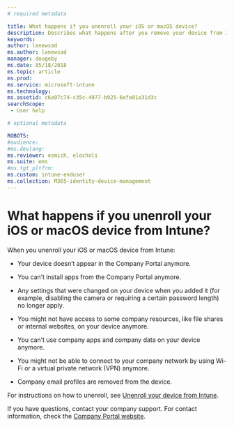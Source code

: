 ```yaml
---
# required metadata

title: What happens if you unenroll your iOS or macOS device?
description: Describes what happens after you remove your device from Intune
keywords:
author: lenewsad
ms.author: lanewsad
manager: dougeby
ms.date: 05/18/2018
ms.topic: article
ms.prod:
ms.service: microsoft-intune
ms.technology:
ms.assetid: c6a97c74-c35c-4977-b925-6efe01e31d3c
searchScope:
 - User help

# optional metadata

ROBOTS:  
#audience:
#ms.devlang:
ms.reviewer: esmich, elocholi
ms.suite: ems
#ms.tgt_pltfrm:
ms.custom: intune-enduser
ms.collection: M365-identity-device-management
---
```


# What happens if you unenroll your iOS or macOS device from Intune?

When you unenroll your iOS or macOS device from Intune:

- Your device doesn’t appear in the Company Portal anymore.

- You can’t install apps from the Company Portal anymore.

- Any settings that were changed on your device when you added it (for example, disabling the camera or requiring a certain password length) no longer apply.

- You might not have access to some company resources, like file shares or internal websites, on your device anymore.

- You can’t use company apps and company data on your device anymore.

- You might not be able to connect to your company network by using Wi-Fi or a virtual private network (VPN) anymore.

- Company email profiles are removed from the device.

For instructions on how to unenroll, see [Unenroll your device from Intune](unenroll-your-device-from-intune-ios.md).

If you have questions, contact your company support. For contact information, check the [Company Portal website](https://go.microsoft.com/fwlink/?linkid=2010980).
